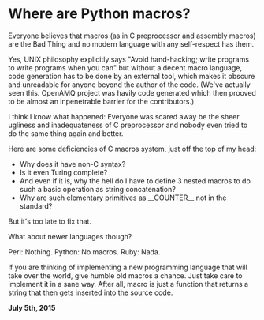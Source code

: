 # Where are Python macros?



Everyone believes that macros (as in C preprocessor and assembly macros) are the Bad Thing and no modern language with any self-respect has them.

Yes, UNIX philosophy explicitly says "Avoid hand-hacking; write programs to write programs when you can" but without a decent macro language, code generation has to be done by an external tool, which makes it obscure and unreadable for anyone beyond the author of the code. (We've actually seen this. OpenAMQ project was havily code generated which then prooved to be almost an inpenetrable barrier for the contributors.)

I think I know what happened: Everyone was scared away be the sheer ugliness and inadequateness of C preprocessor and nobody even tried to do the same thing again and better.

Here are some deficiencies of C macros system, just off the top of my head:

*   Why does it have non-C syntax?
*   Is it even Turing complete?
*   And even if it is, why the hell do I have to define 3 nested macros to do such a basic operation as string concatenation?
*   Why are such elementary primitives as \_\_COUNTER\_\_ not in the standard?

But it's too late to fix that.

What about newer languages though?

Perl: Nothing. Python: No macros. Ruby: Nada.

If you are thinking of implementing a new programming language that will take over the world, give humble old macros a chance. Just take care to implement it in a sane way. After all, macro is just a function that returns a string that then gets inserted into the source code.

**July 5th, 2015**